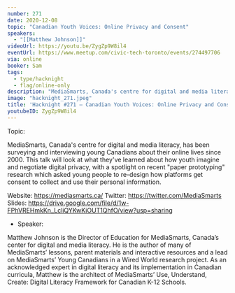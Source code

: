 ```yaml
---
number: 271
date: 2020-12-08
topic: "Canadian Youth Voices: Online Privacy and Consent"
speakers:
  - "[[Matthew Johnson]]"
videoUrl: https://youtu.be/ZygZp9W8il4
eventUrl: https://www.meetup.com/civic-tech-toronto/events/274497706
via: online
booker: Sam
tags:
  - type/hacknight
  - flag/online-only
description: "MediaSmarts, Canada's centre for digital and media literacy, has been surveying and interviewing young Canadians about their online lives since 2000. This talk will look at what they've learned about how youth imagine and negotiate digital privacy, with a spotlight on recent ‘paper prototyping’ research which asked young people to re-design how platforms get consent to collect and use their personal information. Slides: https://drive.google.com/file/d/1w-FPhVREHmkKn_LcliQYKwKiOUT1QhfO/view?usp=sharing"
image: "hacknight_271.jpeg"
title: 'Hacknight #271 – Canadian Youth Voices: Online Privacy and Consent'
youtubeID: ZygZp9W8il4
---
```


Topic:

MediaSmarts, Canada's centre for digital and media literacy, has been surveying and interviewing young Canadians about their online lives since 2000. This talk will look at what they've learned about how youth imagine and negotiate digital privacy, with a spotlight on recent "paper prototyping" research which asked young people to re-design how platforms get consent to collect and use their personal information.

Website: https://mediasmarts.ca/
Twitter: https://twitter.com/MediaSmarts
Slides: https://drive.google.com/file/d/1w-FPhVREHmkKn_LcliQYKwKiOUT1QhfO/view?usp=sharing

+ Speaker:

Matthew Johnson is the Director of Education for MediaSmarts, Canada’s center for digital and media literacy. He is the author of many of MediaSmarts’ lessons, parent materials and interactive resources and a lead on MediaSmarts’ Young Canadians in a Wired World research project. As an acknowledged expert in digital literacy and its implementation in Canadian curricula, Matthew is the architect of MediaSmarts’ Use, Understand, Create: Digital Literacy Framework for Canadian K-12 Schools.
